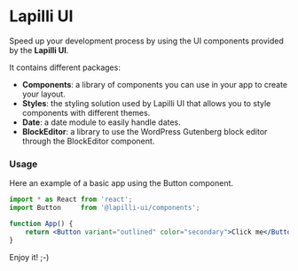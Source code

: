 # Lapilli UI

Speed up your development process by using the UI components provided by the **Lapilli UI**.

It contains different packages:

- **Components**: a library of components you can use in your app to create your layout.
- **Styles**: the styling solution used by Lapilli UI that allows you to style components with different themes.
- **Date**: a date module to easily handle dates.
- **BlockEditor**: a library to use the WordPress Gutenberg block editor through the BlockEditor component.

### Usage

Here an example of a basic app using the Button component.

```jsx
import * as React from 'react';
import Button     from '@lapilli-ui/components';

function App() {
	return <Button variant="outlined" color="secondary">Click me</Button>;
}
```

Enjoy it! ;-)